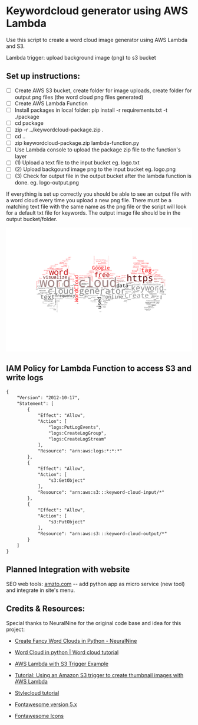 # Keywordcloud generator using AWS Lambda

Use this script to create a word cloud image generator using AWS Lambda and S3.

Lambda trigger: upload background image (png) to s3 bucket


## Set up instructions:

- [ ] Create AWS S3 bucket, create folder for image uploads, create folder for output png files (the word cloud png files generated)
- [ ] Create AWS Lambda Function
- [ ] Install packages in local folder: pip install -r requirements.txt -t ./package
- [ ] cd package
- [ ] zip -r ../keywordcloud-package.zip .
- [ ] cd ..
- [ ] zip keywordcloud-package.zip lambda-function.py
- [ ] Use Lambda console to upload the package zip file to the function's layer
- [ ] (1) Upload a text file to the input bucket eg. logo.txt
- [ ] (2) Upload backgound image png to the input bucket eg. logo.png 
- [ ] (3) Check for output file in the output bucket after the lambda function is done. eg. logo-output.png

If everything is set up correctly you should be able to see an output file with a word cloud every time you upload a new png file. There must be a matching text file with the same name as the png file or the script will look for a default txt file for keywords. The output image file should be in the output bucket/folder.

![Output file](keywordcloud/logo-output.png)




## IAM Policy for Lambda Function to access S3 and write logs

```
{
    "Version": "2012-10-17",
    "Statement": [
        {
            "Effect": "Allow",
            "Action": [
                "logs:PutLogEvents",
                "logs:CreateLogGroup",
                "logs:CreateLogStream"
            ],
            "Resource": "arn:aws:logs:*:*:*"
        },
        {
            "Effect": "Allow",
            "Action": [
                "s3:GetObject"
            ],
            "Resource": "arn:aws:s3:::keyword-cloud-input/*"
        },
        {
            "Effect": "Allow",
            "Action": [
                "s3:PutObject"
            ],
            "Resource": "arn:aws:s3:::keyword-cloud-output/*"
        }
    ]
}
```

## Planned Integration with website
SEO web tools: [amzto.com](https://amzto.com) -- add python app as micro service (new tool) and integrate in site's menu.

## Credits & Resources:
Special thanks to NeuralNine for the original code base and idea for this project: 
- [Create Fancy Word Clouds in Python - NeuralNine](https://www.youtube.com/watch?v=vRbSnlRyJNQ)
- [Word Cloud in python | Word cloud tutorial](https://www.youtube.com/watch?v=4N_exdTyGHk)

- [AWS Lambda with S3 Trigger Example](https://docs.aws.amazon.com/lambda/latest/dg/with-s3-example.html)
- [Tutorial: Using an Amazon S3 trigger to create thumbnail images with AWS Lambda](https://docs.aws.amazon.com/lambda/latest/dg/with-s3-tutorial.html)

- [Stylecloud tutorial](https://www.youtube.com/watch?v=txPNMDDWsB8)
- [Fontawesome version 5.x](https://github.com/minimaxir/stylecloud)
- [Fontawesome Icons](https://fontawesome.com/icons)